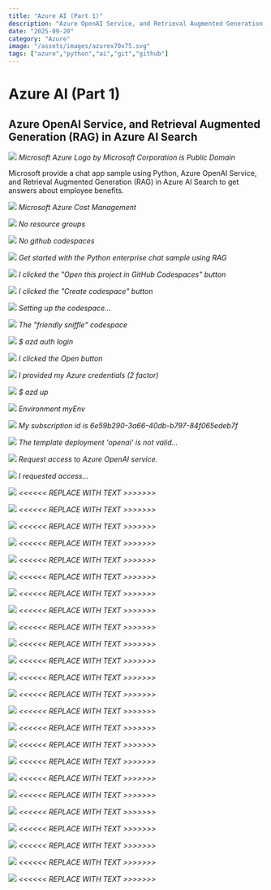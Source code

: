 ```yaml
---
title: "Azure AI (Part 1)"
description: "Azure OpenAI Service, and Retrieval Augmented Generation (RAG) in Azure AI Search"
date: "2025-09-20"
category: "Azure"
image: "/assets/images/azurex70x75.svg"
tags: ["azure","python","ai","git","github"]
---
```


# Azure AI (Part 1)

## Azure OpenAI Service, and Retrieval Augmented Generation (RAG) in Azure AI Search

![](/assets/images/azureai1/microsoft-azure-logo.svg)
*Microsoft Azure Logo by Microsoft Corporation is Public Domain*


Microsoft provide a chat app sample using Python, Azure OpenAI Service, and Retrieval Augmented Generation (RAG) in Azure AI Search to get answers about employee benefits.

![](/assets/images/azureai1/screenshot-2024-02-18-at-12.59.34-pm-1836x1329.png)
*Microsoft Azure Cost Management*

![](/assets/images/azureai1/screenshot-2024-02-18-at-12.59.47-pm-1836x1321.png)
*No resource groups*

![](/assets/images/azureai1/screenshot-2024-02-18-at-1.00.00-pm-1836x1327.png)
*No github codespaces*

![](/assets/images/azureai1/screenshot-2024-02-18-at-1.01.18-pm-1836x1472.png)
*Get started with the Python enterprise chat sample using RAG*

![](/assets/images/azureai1/screenshot-2024-02-18-at-1.01.34-pm-1836x723.png)
*I clicked the "Open this project in GitHub Codespaces" button*

![](/assets/images/azureai1/screenshot-2024-02-18-at-1.02.01-pm-1836x1324.png)
*I clicked the "Create codespace" button*

![](/assets/images/azureai1/screenshot-2024-02-18-at-1.02.21-pm-1836x1319.png)
*Setting up the codespace...*

![](/assets/images/azureai1/screenshot-2024-02-18-at-1.22.56-pm-1836x873.png)
*The "friendly sniffle" codespace*

![](/assets/images/azureai1/screenshot-2024-02-18-at-1.07.11-pm-1836x754.png)
*$ azd auth login*

![](/assets/images/azureai1/screenshot-2024-02-18-at-1.07.49-pm-1836x967.png)
*I clicked the Open button*

![](/assets/images/azureai1/screenshot-2024-02-18-at-1.08.22-pm-958x718.png)
*I provided my Azure credentials (2 factor)*

![](/assets/images/azureai1/screenshot-2024-02-18-at-1.09.02-pm-1836x889.png)
*$ azd up*

![](/assets/images/azureai1/screenshot-2024-02-18-at-1.13.02-pm-1364x940.png)
*Environment myEnv*

![](/assets/images/azureai1/screenshot-2024-02-18-at-1.18.35-pm-1836x792.png)
*My subscription id is 6e59b290-3a66-40db-b797-84f065edeb7f*

![](/assets/images/azureai1/screenshot-2024-02-18-at-1.26.20-pm-1338x816.png)
*The template deployment 'openai' is not valid...*

![](/assets/images/azureai1/screenshot-2024-02-18-at-1.27.42-pm-1836x1069.png)
*Request access to Azure OpenAI service.*

![](/assets/images/azureai1/screenshot-2024-02-18-at-2.21.01-pm-1836x1228.png)
*I requested access...*

![](/assets/images/azureai1/screenshot-2023-12-14-at-9.01.37-am-1836x1018.png)
*<<<<<< REPLACE WITH TEXT >>>>>>>*

![](/assets/images/azureai1/screenshot-2023-12-14-at-9.01.37-am-1836x1018.png)
*<<<<<< REPLACE WITH TEXT >>>>>>>*

![](/assets/images/azureai1/screenshot-2023-12-14-at-9.01.37-am-1836x1018.png)
*<<<<<< REPLACE WITH TEXT >>>>>>>*

![](/assets/images/azureai1/screenshot-2023-12-14-at-9.01.37-am-1836x1018.png)
*<<<<<< REPLACE WITH TEXT >>>>>>>*

![](/assets/images/azureai1/screenshot-2023-12-14-at-9.01.37-am-1836x1018.png)
*<<<<<< REPLACE WITH TEXT >>>>>>>*

![](/assets/images/azureai1/screenshot-2023-12-14-at-9.01.37-am-1836x1018.png)
*<<<<<< REPLACE WITH TEXT >>>>>>>*

![](/assets/images/azureai1/screenshot-2023-12-14-at-9.01.37-am-1836x1018.png)
*<<<<<< REPLACE WITH TEXT >>>>>>>*

![](/assets/images/azureai1/screenshot-2023-12-14-at-9.01.37-am-1836x1018.png)
*<<<<<< REPLACE WITH TEXT >>>>>>>*

![](/assets/images/azureai1/screenshot-2023-12-14-at-9.01.37-am-1836x1018.png)
*<<<<<< REPLACE WITH TEXT >>>>>>>*

![](/assets/images/azureai1/screenshot-2023-12-14-at-9.01.37-am-1836x1018.png)
*<<<<<< REPLACE WITH TEXT >>>>>>>*

![](/assets/images/azureai1/screenshot-2023-12-14-at-9.01.37-am-1836x1018.png)
*<<<<<< REPLACE WITH TEXT >>>>>>>*

![](/assets/images/azureai1/screenshot-2023-12-14-at-9.01.37-am-1836x1018.png)
*<<<<<< REPLACE WITH TEXT >>>>>>>*

![](/assets/images/azureai1/screenshot-2023-12-14-at-9.01.37-am-1836x1018.png)
*<<<<<< REPLACE WITH TEXT >>>>>>>*

![](/assets/images/azureai1/screenshot-2023-12-14-at-9.01.37-am-1836x1018.png)
*<<<<<< REPLACE WITH TEXT >>>>>>>*

![](/assets/images/azureai1/screenshot-2023-12-14-at-9.01.37-am-1836x1018.png)
*<<<<<< REPLACE WITH TEXT >>>>>>>*

![](/assets/images/azureai1/screenshot-2023-12-14-at-9.01.37-am-1836x1018.png)
*<<<<<< REPLACE WITH TEXT >>>>>>>*

![](/assets/images/azureai1/screenshot-2023-12-14-at-9.01.37-am-1836x1018.png)
*<<<<<< REPLACE WITH TEXT >>>>>>>*

![](/assets/images/azureai1/screenshot-2023-12-14-at-9.01.37-am-1836x1018.png)
*<<<<<< REPLACE WITH TEXT >>>>>>>*

![](/assets/images/azureai1/screenshot-2023-12-14-at-9.01.37-am-1836x1018.png)
*<<<<<< REPLACE WITH TEXT >>>>>>>*

![](/assets/images/azureai1/screenshot-2023-12-14-at-9.01.37-am-1836x1018.png)
*<<<<<< REPLACE WITH TEXT >>>>>>>*

![](/assets/images/azureai1/screenshot-2023-12-14-at-9.01.37-am-1836x1018.png)
*<<<<<< REPLACE WITH TEXT >>>>>>>*

![](/assets/images/azureai1/screenshot-2023-12-14-at-9.01.37-am-1836x1018.png)
*<<<<<< REPLACE WITH TEXT >>>>>>>*

![](/assets/images/azureai1/screenshot-2023-12-14-at-9.01.37-am-1836x1018.png)
*<<<<<< REPLACE WITH TEXT >>>>>>>*

![](/assets/images/azureai1/screenshot-2023-12-14-at-9.01.37-am-1836x1018.png)
*<<<<<< REPLACE WITH TEXT >>>>>>>*

